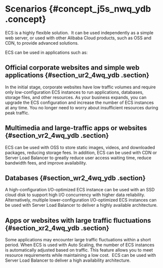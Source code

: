 # Scenarios {#concept_j5s_nwq_ydb .concept}

ECS is a highly flexible solution.  It can be used independently as a simple web server, or used with other Alibaba Cloud products, such as OSS and CDN, to provide advanced solutions.

ECS can be used in applications such as:

## Official corporate websites and simple web applications {#section_ur2_4wq_ydb .section}

In the initial stage, corporate websites have low traffic volumes and require only low-configuration ECS instances to run applications, databases, storage files, and other resources. As your business expands, you can upgrade the ECS configuration and increase the number of ECS instances at any time. You no longer need to worry about insufficient resources during peak traffic.

## Multimedia and large-traffic apps or websites {#section_vr2_4wq_ydb .section}

ECS can be used with OSS to store static images, videos, and downloaded packages, reducing storage fees. In addition, ECS can be used with CDN or Server Load Balancer to greatly reduce user access waiting time, reduce bandwidth fees, and improve availability.

## Databases {#section_wr2_4wq_ydb .section}

A high-configuration I/O-optimized ECS instance can be used with an SSD cloud disk to support high I/O concurrency with higher data reliability. Alternatively, multiple lower-configuration I/O-optimized ECS instances can be used with Server Load Balancer to deliver a highly available architecture.

## Apps or websites with large traffic fluctuations {#section_xr2_4wq_ydb .section}

Some applications may encounter large traffic fluctuations within a short period. When ECS is used with Auto Scaling, the number of ECS instances is automatically adjusted based on traffic. This feature allows you to meet resource requirements while maintaining a low cost.  ECS can be used with Server Load Balancer to deliver a high availability architecture.

